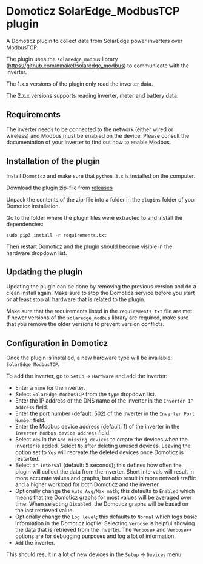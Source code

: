 # Domoticz SolarEdge_ModbusTCP plugin

A Domoticz plugin to collect data from SolarEdge power inverters over ModbusTCP.

The plugin uses the `solaredge_modbus` library (<https://github.com/nmakel/solaredge_modbus>) to communicate with the inverter.

The 1.x.x versions of the plugin only read the inverter data.

The 2.x.x versions supports reading inverter, meter and battery data.

## Requirements

The inverter needs to be connected to the network (either wired or wireless) and Modbus must be enabled on the device. Please consult the documentation of your inverter to find out how to enable Modbus.

## Installation of the plugin

Install D`omoticz` and make sure that `python 3.x` is installed on the computer.

Download the plugin zip-file from [releases](https://github.com/addiejanssen/domoticz-solaredge-modbustcp-plugin/releases)

Unpack the contents of the zip-file into a folder in the `plugins` folder of your Domoticz installation.

Go to the folder where the plugin files were extracted to and install the dependencies:

```
sudo pip3 install -r requirements.txt
```

Then restart Domoticz and the plugin should become visible in the hardware dropdown list.

## Updating the plugin

Updating the plugin can be done by removing the previous version and do a clean install again. Make sure to stop the Domoticz service before you start or at least stop all hardware that is related to the plugin.

Make sure that the requirements listed in the `requirements.txt` file are met. If newer versions of the `solaredge_modbus` library are required, make sure that you remove the older versions to prevent version conflicts.

## Configuration in Domoticz

Once the plugin is installed, a new hardware type will be available: `SolarEdge ModbusTCP`.

To add the inverter, go to `Setup` -\> `Hardware` and add the inverter:

-   Enter a `name` for the inverter.
-   Select `SolarEdge ModbusTCP` from the `type` dropdown list.
-   Enter the IP address or the DNS name of the inverter in the `Inverter IP Address` field.
-   Enter the port number (default: 502) of the inverter in the `Inverter Port Number` field.
-   Enter the Modbus device address (default: 1) of the inverter in the `Inverter Modbus device address` field.
-   Select `Yes` in the `Add missing devices` to create the devices when the inverter is added. Select `No` after deleting unused devices. Leaving the option set to `Yes` will recreate the deleted devices once Domoticz is restarted.
-   Select an `Interval` (default: 5 seconds); this defines how often the plugin will collect the data from the inverter. Short intervals will result in more accurate values and graphs, but also result in more network traffic and a higher workload for both Domoticz and the inverter.
-   Optionally change the `Auto Avg/Max math`; this defaults to `Enabled` which means that the Domoticz graphs for most values will be averaged over time. When selecting `Disabled`, the Domoticz graphs will be based on the last retrieved value.
-   Optionally change the `Log level`; this defaults to `Normal` which logs basic information in the Domoticz logfile. Selecting `Verbose` is helpful showing the data that is retrieved from the inverter. The `Verbose+` and `Verbose++` options are for debugging purposes and log a lot of information.
-   `Add` the inverter.

This should result in a lot of new devices in the `Setup` -\> `Devices` menu.